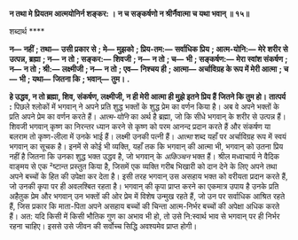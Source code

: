 **न तथा मे प्रियतम आत्मयोनिर्न शङ्कर: ।** **न च सङ्कर्षणो न श्रीर्नैवात्मा च यथा भवान् ॥ १५॥** 

शब्दार्थ **** 

**न—** **नहीं** **; तथा—** **उसी प्रकार से** **; मे—** **मुझको** **; प्रिय-तम:—** **सर्वाधिक प्रिय** **; आत्म-योनि:—** **मेरे शरीर से उत्पन्न, ब्रह्मा** **; न—** **न** **तो** **; सङ्कर:—** **शिवजी** **; न—** **न तो** **; च—** **भी** **; सङ्कर्षण:—** **मेरा स्वांश संकर्षण** **; न—** **न तो** **; श्री:—** **लक्ष्मीजी** **; न—** **न तो** **; एव—** **निश्चय ही** **; आत्मा—** **अर्चाविग्रह के रूप में मेरी आत्मा** **; च—** **भी** **; यथा—** **जितना कि** **; भवान्—** **तुम।** **.** 

**हे उद्धव, न तो ब्रह्मा, शिव, संकर्षण, लक्ष्मीजी, न ही मेरी आत्मा ही मुझे इतने प्रिय हैं** **जितने कि तुम हो।** **तात्पर्य :** पिछले श्लोकों में भगवान् ने अपने प्रति शुद्ध भक्तों के शुद्ध प्रेम का वर्णन किया है। अब वे अपने भक्तों के प्रति अपने प्रेम का वर्णन करते हैं। *आत्म-योनि* का अर्थ है ब्रह्मा, जो कि सीधे भगवान् के शरीर से उत्पन्न हैं। शिवजी भगवान् कृष्ण का निरन्तर ध्यान करने से कृष्ण को परम आनन्द प्रदान करते हैं और संकर्षण या बलराम तो कृष्ण-लीला में उनके भाई हैं। लक्ष्मी उनकी पत्नी हैं। *आत्मा* शब्द यहाँ पर अर्चाविग्रह रूप में स्वयं भगवान् का सूचक है। इनमें से कोई भी व्यक्ति, यहाँ तक कि भगवान् की आत्मा भी, भगवान् को उतना प्रिय नहीं है जितना कि उनका शुद्ध भक्त उद्धव है, जो भगवान् के *अकिञ्चन* भक्त हैं। श्रील मध्वाचार्य ने वैदिक वाङ्मय से एक ²ष्टान्त प्रस्तुत किया है, जिसमें एक व्यक्ति गरीब भिखारी को दान देने के लिए अपने तथा अपने बच्चों के हित की उपेक्षा कर देता है। इसी तरह भगवान् उस असहाय भक्त को वरीयता प्रदान करते हैं, जो उनकी कृपा पर ही अवलश्बित रहता है। भगवान् की कृपा प्राप्त करने का एकमात्र उपाय है उनके प्रति अहैतुक प्रेम और भगवान् उन भक्तों की ओर प्रेम में विशेष उन्मुख रहते हैं, जो उन पर सर्वाधिक आश्रित रहते हैं, जिस प्रकार कि माता-पिता अपने असहाय बच्चों की चिन्ता आत्म-निर्भर बच्चों की अपेक्षा अधिक करते हैं। अत: यदि किसी में किसी भौतिक गुण का अभाव भी हो, तो उसे नि:स्वार्थ भाव से भगवान् पर ही निर्भर रहना चाहिए। इससे उसे जीवन की सर्वोच्च सिद्धि अवश्यमेव प्राप्त होगी।  